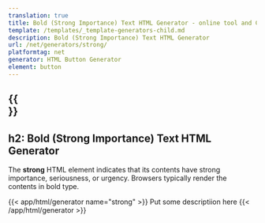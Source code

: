 ```yaml
---
translation: true
title: Bold (Strong Importance) Text HTML Generator - online tool and C# code
template: /templates/_template-generators-child.md
description: Bold (Strong Importance) Text HTML Generator
url: /net/generators/strong/
platformtag: net
generator: HTML Button Generator
element: button
---
```


{{<section overview>}}
---
h2: Bold (Strong Importance) Text HTML Generator
---

The **strong** HTML element indicates that its contents have strong importance, seriousness, or urgency. Browsers typically render the contents in bold type.

{{< app/html/generator name="strong" >}}
Put some descriptiion here
{{< /app/html/generator >}}